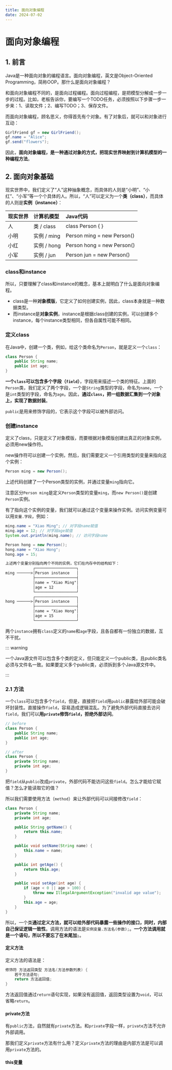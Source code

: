 ```yaml
---
title: 面向对象编程
date: 2024-07-02
---
```


# 面向对象编程



## 1. 前言

Java是一种面向对象的编程语言。面向对象编程，英文是Object-Oriented Programming，简称OOP。那什么是面向对象编程？

和面向对象编程不同的，是面向过程编程。面向过程编程，是把模型分解成一步一步的过程。比如，老板告诉你，要编写一个TODO任务，必须按照以下步骤一步一步来：1、读取文件；2、编写TODO；3、保存文件。

而面向对象编程，顾名思义，你得首先有个对象。有了对象后，就可以和对象进行互动：

```java
GirlFriend gf = new GirlFriend();
gf.name = "Alice";
gf.send("flowers");
```

因此，**面向对象编程，是一种通过对象的方式，把现实世界映射到计算机模型的一种编程方法**。



## 2. 面向对象基础

现实世界中，我们定义了“人”这种抽象概念，而具体的人则是“小明”、“小红”、“小军”等一个个具体的人。所以，“人”可以定义为一个**类（class）**，而具体的人则是**实例（instance）**：

| 现实世界 | 计算机模型  | Java代码                   |
| :------- | :---------- | :------------------------- |
| 人       | 类 / class  | class Person { }           |
| 小明     | 实例 / ming | Person ming = new Person() |
| 小红     | 实例 / hong | Person hong = new Person() |
| 小军     | 实例 / jun  | Person jun = new Person()  |

### class和instance

所以，只要理解了class和instance的概念，基本上就明白了什么是面向对象编程。

- class是一种**对象模版**，它定义了如何创建实例，因此，class本身就是一种数据类型。
- 而instance是**对象实例**，instance是根据class创建的实例，可以创建多个instance，每个instance类型相同，但各自属性可能不相同。

### 定义class

在Java中，创建一个类，例如，给这个类命名为`Person`，就是定义一个`class`：

```java
class Person {
    public String name;
    public int age;
}
```

**一个`class`可以包含多个字段（`field`）**，字段用来描述一个类的特征。上面的`Person`类，我们定义了两个字段，一个是`String`类型的字段，命名为`name`，一个是`int`类型的字段，命名为`age`。因此，**通过`class`，把一组数据汇集到一个对象上，实现了数据封装**。

`public`是用来修饰字段的，它表示这个字段可以被外部访问。

### 创建instance

定义了class，只是定义了对象模版，而要根据对象模版创建出真正的对象实例，必须用new操作符。

new操作符可以创建一个实例，然后，我们需要定义一个引用类型的变量来指向这个实例：

```java
Person ming = new Person();
```

上述代码创建了一个Person类型的实例，并通过变量`ming`指向它。

注意区分`Person ming`是定义`Person`类型的变量`ming`，而`new Person()`是创建`Person`实例。

有了指向这个实例的变量，我们就可以通过这个变量来操作实例。访问实例变量可以用`变量.字段`，例如：

```java
ming.name = "Xiao Ming"; // 对字段name赋值
ming.age = 12; // 对字段age赋值
System.out.println(ming.name); // 访问字段name

Person hong = new Person();
hong.name = "Xiao Hong";
hong.age = 15;
```

```txt
上述两个变量分别指向两个不同的实例，它们在内存中的结构如下：
			┌──────────────────┐
ming ──────>│Person instance   │
            ├──────────────────┤
            │name = "Xiao Ming"│
            │age = 12          │
            └──────────────────┘
            ┌──────────────────┐
hong ──────>│Person instance   │
            ├──────────────────┤
            │name = "Xiao Hong"│
            │age = 15          │
            └──────────────────┘
```

两个`instance`拥有`class`定义的`name`和`age`字段，且各自都有一份独立的数据，互不干扰。

::: warning

一个Java源文件可以包含多个类的定义，但只能定义一个public类，且public类名必须与文件名一致。如果要定义多个public类，必须拆到多个Java源文件中。

:::



### 2.1 方法

一个`class`可以包含多个`field`，但是，直接把`field`用`public`暴露给外部可能会破坏封装性。直接操作`field`，容易造成逻辑混乱。为了避免外部代码直接去访问`field`，我们可以**用`private`修饰`field`，拒绝外部访问**。

```java
// before
class Person {
    public String name;
    public int age;
}

// after
class Person {
    private String name;
    private int age;
}
```

把`field`从`public`改成`private`，外部代码不能访问这些`field`。怎么才能给它赋值？怎么才能读取它的值？

所以我们需要使用方法（`method`）来让外部代码可以间接修改`field`：

```java
class Person {
    private String name;
    private int age;

    public String getName() {
        return this.name;
    }

    public void setName(String name) {
        this.name = name;
    }

    public int getAge() {
        return this.age;
    }

    public void setAge(int age) {
        if (age < 0 || age > 100) {
            throw new IllegalArgumentException("invalid age value");
        }
        this.age = age;
    }
}
```

所以，一个类**通过定义方法，就可以给外部代码暴露一些操作的接口，同时，内部自己保证逻辑一致性**。调用方法的语法是`实例变量.方法名(参数);`。**一个方法调用就是一个语句，所以不要忘了在末尾加`;`**。

#### 定义方法

定义方法的语法是：

```java
修饰符 方法返回类型 方法名(方法参数列表) {
    若干方法语句;
    return 方法返回值;
}
```

方法返回值通过`return`语句实现，如果没有返回值，返回类型设置为`void`，可以省略`return`。

#### private方法

有`public`方法，自然就有`private`方法。和`private`字段一样，`private`方法不允许外部调用。

那我们定义`private`方法有什么用？定义`private`方法的理由是内部方法是可以调用`private`方法的。

#### this变量






